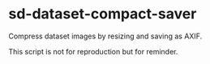 # sd-dataset-compact-saver

Compress dataset images by resizing and saving as AXIF.

This script is not for reproduction but for reminder.
